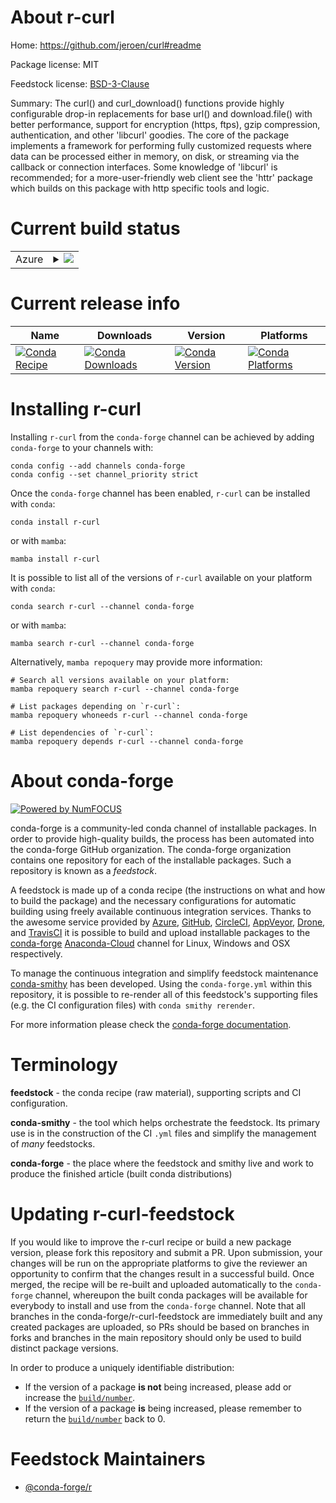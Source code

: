 About r-curl
============

Home: https://github.com/jeroen/curl#readme

Package license: MIT

Feedstock license: [BSD-3-Clause](https://github.com/conda-forge/r-curl-feedstock/blob/main/LICENSE.txt)

Summary: The curl() and curl_download() functions provide highly configurable drop-in replacements for base url() and download.file() with better performance, support for encryption (https, ftps), gzip compression, authentication, and other 'libcurl' goodies. The core of the package implements a framework for performing fully customized requests where data can be processed either in memory, on disk, or streaming via the callback or connection interfaces. Some knowledge of 'libcurl' is recommended; for a more-user-friendly web client see the 'httr' package which builds on this package with http specific tools and logic.

Current build status
====================


<table>
    
  <tr>
    <td>Azure</td>
    <td>
      <details>
        <summary>
          <a href="https://dev.azure.com/conda-forge/feedstock-builds/_build/latest?definitionId=1059&branchName=main">
            <img src="https://dev.azure.com/conda-forge/feedstock-builds/_apis/build/status/r-curl-feedstock?branchName=main">
          </a>
        </summary>
        <table>
          <thead><tr><th>Variant</th><th>Status</th></tr></thead>
          <tbody><tr>
              <td>linux_64_r_base4.1</td>
              <td>
                <a href="https://dev.azure.com/conda-forge/feedstock-builds/_build/latest?definitionId=1059&branchName=main">
                  <img src="https://dev.azure.com/conda-forge/feedstock-builds/_apis/build/status/r-curl-feedstock?branchName=main&jobName=linux&configuration=linux%20linux_64_r_base4.1" alt="variant">
                </a>
              </td>
            </tr><tr>
              <td>linux_64_r_base4.2</td>
              <td>
                <a href="https://dev.azure.com/conda-forge/feedstock-builds/_build/latest?definitionId=1059&branchName=main">
                  <img src="https://dev.azure.com/conda-forge/feedstock-builds/_apis/build/status/r-curl-feedstock?branchName=main&jobName=linux&configuration=linux%20linux_64_r_base4.2" alt="variant">
                </a>
              </td>
            </tr><tr>
              <td>linux_aarch64_r_base4.1</td>
              <td>
                <a href="https://dev.azure.com/conda-forge/feedstock-builds/_build/latest?definitionId=1059&branchName=main">
                  <img src="https://dev.azure.com/conda-forge/feedstock-builds/_apis/build/status/r-curl-feedstock?branchName=main&jobName=linux&configuration=linux%20linux_aarch64_r_base4.1" alt="variant">
                </a>
              </td>
            </tr><tr>
              <td>linux_aarch64_r_base4.2</td>
              <td>
                <a href="https://dev.azure.com/conda-forge/feedstock-builds/_build/latest?definitionId=1059&branchName=main">
                  <img src="https://dev.azure.com/conda-forge/feedstock-builds/_apis/build/status/r-curl-feedstock?branchName=main&jobName=linux&configuration=linux%20linux_aarch64_r_base4.2" alt="variant">
                </a>
              </td>
            </tr><tr>
              <td>linux_ppc64le_r_base4.1</td>
              <td>
                <a href="https://dev.azure.com/conda-forge/feedstock-builds/_build/latest?definitionId=1059&branchName=main">
                  <img src="https://dev.azure.com/conda-forge/feedstock-builds/_apis/build/status/r-curl-feedstock?branchName=main&jobName=linux&configuration=linux%20linux_ppc64le_r_base4.1" alt="variant">
                </a>
              </td>
            </tr><tr>
              <td>linux_ppc64le_r_base4.2</td>
              <td>
                <a href="https://dev.azure.com/conda-forge/feedstock-builds/_build/latest?definitionId=1059&branchName=main">
                  <img src="https://dev.azure.com/conda-forge/feedstock-builds/_apis/build/status/r-curl-feedstock?branchName=main&jobName=linux&configuration=linux%20linux_ppc64le_r_base4.2" alt="variant">
                </a>
              </td>
            </tr><tr>
              <td>osx_64_r_base4.1</td>
              <td>
                <a href="https://dev.azure.com/conda-forge/feedstock-builds/_build/latest?definitionId=1059&branchName=main">
                  <img src="https://dev.azure.com/conda-forge/feedstock-builds/_apis/build/status/r-curl-feedstock?branchName=main&jobName=osx&configuration=osx%20osx_64_r_base4.1" alt="variant">
                </a>
              </td>
            </tr><tr>
              <td>osx_64_r_base4.2</td>
              <td>
                <a href="https://dev.azure.com/conda-forge/feedstock-builds/_build/latest?definitionId=1059&branchName=main">
                  <img src="https://dev.azure.com/conda-forge/feedstock-builds/_apis/build/status/r-curl-feedstock?branchName=main&jobName=osx&configuration=osx%20osx_64_r_base4.2" alt="variant">
                </a>
              </td>
            </tr><tr>
              <td>osx_arm64_r_base4.1</td>
              <td>
                <a href="https://dev.azure.com/conda-forge/feedstock-builds/_build/latest?definitionId=1059&branchName=main">
                  <img src="https://dev.azure.com/conda-forge/feedstock-builds/_apis/build/status/r-curl-feedstock?branchName=main&jobName=osx&configuration=osx%20osx_arm64_r_base4.1" alt="variant">
                </a>
              </td>
            </tr><tr>
              <td>osx_arm64_r_base4.2</td>
              <td>
                <a href="https://dev.azure.com/conda-forge/feedstock-builds/_build/latest?definitionId=1059&branchName=main">
                  <img src="https://dev.azure.com/conda-forge/feedstock-builds/_apis/build/status/r-curl-feedstock?branchName=main&jobName=osx&configuration=osx%20osx_arm64_r_base4.2" alt="variant">
                </a>
              </td>
            </tr><tr>
              <td>win_64</td>
              <td>
                <a href="https://dev.azure.com/conda-forge/feedstock-builds/_build/latest?definitionId=1059&branchName=main">
                  <img src="https://dev.azure.com/conda-forge/feedstock-builds/_apis/build/status/r-curl-feedstock?branchName=main&jobName=win&configuration=win%20win_64_" alt="variant">
                </a>
              </td>
            </tr>
          </tbody>
        </table>
      </details>
    </td>
  </tr>
</table>

Current release info
====================

| Name | Downloads | Version | Platforms |
| --- | --- | --- | --- |
| [![Conda Recipe](https://img.shields.io/badge/recipe-r--curl-green.svg)](https://anaconda.org/conda-forge/r-curl) | [![Conda Downloads](https://img.shields.io/conda/dn/conda-forge/r-curl.svg)](https://anaconda.org/conda-forge/r-curl) | [![Conda Version](https://img.shields.io/conda/vn/conda-forge/r-curl.svg)](https://anaconda.org/conda-forge/r-curl) | [![Conda Platforms](https://img.shields.io/conda/pn/conda-forge/r-curl.svg)](https://anaconda.org/conda-forge/r-curl) |

Installing r-curl
=================

Installing `r-curl` from the `conda-forge` channel can be achieved by adding `conda-forge` to your channels with:

```
conda config --add channels conda-forge
conda config --set channel_priority strict
```

Once the `conda-forge` channel has been enabled, `r-curl` can be installed with `conda`:

```
conda install r-curl
```

or with `mamba`:

```
mamba install r-curl
```

It is possible to list all of the versions of `r-curl` available on your platform with `conda`:

```
conda search r-curl --channel conda-forge
```

or with `mamba`:

```
mamba search r-curl --channel conda-forge
```

Alternatively, `mamba repoquery` may provide more information:

```
# Search all versions available on your platform:
mamba repoquery search r-curl --channel conda-forge

# List packages depending on `r-curl`:
mamba repoquery whoneeds r-curl --channel conda-forge

# List dependencies of `r-curl`:
mamba repoquery depends r-curl --channel conda-forge
```


About conda-forge
=================

[![Powered by
NumFOCUS](https://img.shields.io/badge/powered%20by-NumFOCUS-orange.svg?style=flat&colorA=E1523D&colorB=007D8A)](https://numfocus.org)

conda-forge is a community-led conda channel of installable packages.
In order to provide high-quality builds, the process has been automated into the
conda-forge GitHub organization. The conda-forge organization contains one repository
for each of the installable packages. Such a repository is known as a *feedstock*.

A feedstock is made up of a conda recipe (the instructions on what and how to build
the package) and the necessary configurations for automatic building using freely
available continuous integration services. Thanks to the awesome service provided by
[Azure](https://azure.microsoft.com/en-us/services/devops/), [GitHub](https://github.com/),
[CircleCI](https://circleci.com/), [AppVeyor](https://www.appveyor.com/),
[Drone](https://cloud.drone.io/welcome), and [TravisCI](https://travis-ci.com/)
it is possible to build and upload installable packages to the
[conda-forge](https://anaconda.org/conda-forge) [Anaconda-Cloud](https://anaconda.org/)
channel for Linux, Windows and OSX respectively.

To manage the continuous integration and simplify feedstock maintenance
[conda-smithy](https://github.com/conda-forge/conda-smithy) has been developed.
Using the ``conda-forge.yml`` within this repository, it is possible to re-render all of
this feedstock's supporting files (e.g. the CI configuration files) with ``conda smithy rerender``.

For more information please check the [conda-forge documentation](https://conda-forge.org/docs/).

Terminology
===========

**feedstock** - the conda recipe (raw material), supporting scripts and CI configuration.

**conda-smithy** - the tool which helps orchestrate the feedstock.
                   Its primary use is in the construction of the CI ``.yml`` files
                   and simplify the management of *many* feedstocks.

**conda-forge** - the place where the feedstock and smithy live and work to
                  produce the finished article (built conda distributions)


Updating r-curl-feedstock
=========================

If you would like to improve the r-curl recipe or build a new
package version, please fork this repository and submit a PR. Upon submission,
your changes will be run on the appropriate platforms to give the reviewer an
opportunity to confirm that the changes result in a successful build. Once
merged, the recipe will be re-built and uploaded automatically to the
`conda-forge` channel, whereupon the built conda packages will be available for
everybody to install and use from the `conda-forge` channel.
Note that all branches in the conda-forge/r-curl-feedstock are
immediately built and any created packages are uploaded, so PRs should be based
on branches in forks and branches in the main repository should only be used to
build distinct package versions.

In order to produce a uniquely identifiable distribution:
 * If the version of a package **is not** being increased, please add or increase
   the [``build/number``](https://docs.conda.io/projects/conda-build/en/latest/resources/define-metadata.html#build-number-and-string).
 * If the version of a package **is** being increased, please remember to return
   the [``build/number``](https://docs.conda.io/projects/conda-build/en/latest/resources/define-metadata.html#build-number-and-string)
   back to 0.

Feedstock Maintainers
=====================

* [@conda-forge/r](https://github.com/conda-forge/r/)

